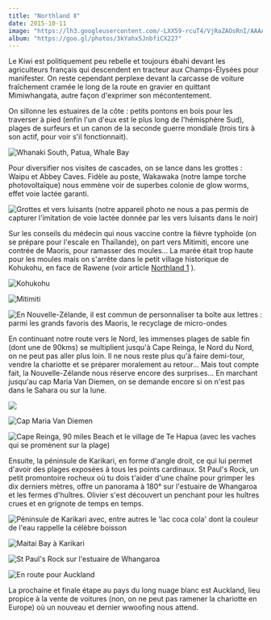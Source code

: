 ```yaml
---
title: "Northland Ⅱ"
date: 2015-10-11
image: "https://lh3.googleusercontent.com/-LXX59-rcuT4/VjRaZAOsRnI/AAAAAAAAK7c/j28SpBUASyo/s912-Ic42/upload_-1.jpg"
album: "https://goo.gl/photos/3kYahx5JnbfiCX227"
---
```


Le Kiwi est politiquement peu rebelle et toujours ébahi devant les agriculteurs français qui descendent en tracteur aux Champs-Élysées pour manifester. On reste cependant perplexe devant la carcasse de voiture fraîchement cramée le long de la route en gravier en quittant Mimiwhangata, autre façon d'exprimer son mécontentement.

On sillonne les estuaires de la côte : petits pontons en bois pour les traverser à pied (enfin l'un d'eux est le plus long de l'hémisphère Sud), plages de surfeurs et un canon de la seconde guerre mondiale (trois tirs à son actif, pour voir s'il fonctionnait).

![Whanaki South, Patua, Whale Bay](https://lh3.googleusercontent.com/-TalfRhVypEo/Vjj2-quOOyI/AAAAAAAALak/ppvvxBS1WuI/s912-Ic42/upload_-1.jpg)

Pour diversifier nos visites de cascades, on se lance dans les grottes : Waipu et Abbey Caves. Fidèle au poste, Wakawaka (notre lampe torche photovoltaïque) nous emmène voir de superbes colonie de glow worms, effet voie lactée garanti.

![Grottes et vers luisants (notre appareil photo ne nous a pas permis de capturer l'imitation de voie lactée donnée par les vers luisants dans le noir)](https://lh3.googleusercontent.com/-jmMbYX02FqM/Vjj2x-INFDI/AAAAAAAALZ8/jpUHaE3MccU/s912-Ic42/upload_-1.jpg)

Sur les conseils du médecin qui nous vaccine contre la fièvre typhoïde (on se prépare pour l'escale en Thaïlande), on part vers Mitimiti, encore une contrée de Maoris, pour ramasser des moules... La marée était trop haute pour les moules mais on s'arrête dans le petit village historique de Kohukohu, en face de Rawene (voir article [Northland 1](/articles/2015/09/northland-1/) ).

![Kohukohu](https://lh3.googleusercontent.com/-asOPOfmUohE/Vjj23DaX2xI/AAAAAAAALaM/ZubEI5PmRg8/s912-Ic42/upload_-1.jpg)

![Mitimiti](https://lh3.googleusercontent.com/-SfUoAzZLTDw/Vjj25Z5sxQI/AAAAAAAALaU/r9_4xtLv8_U/s912-Ic42/upload_-1.jpg)


![En Nouvelle-Zélande, il est commun de personnaliser ta boîte aux lettres : parmi les grands favoris des Maoris, le recyclage de micro-ondes](https://lh3.googleusercontent.com/-5ddvyZvIDog/Vjj2vPYmJ0I/AAAAAAAALZ0/QEN80ZUGr4w/s912-Ic42/upload_-1.jpg)

En continuant notre route vers le Nord, les immenses plages de sable fin (dont une de 90kms) se multiplient jusqu'à Cape Reinga, le Nord du Nord, on ne peut pas aller plus loin. Il ne nous reste plus qu'à faire demi-tour, vendre la chariotte et se préparer moralement au retour... Mais tout compte fait, la Nouvelle-Zélande nous réserve encore des surprises... En marchant jusqu'au cap Maria Van Diemen, on se demande encore si on n'est pas dans le Sahara ou sur la lune.

![](https://lh3.googleusercontent.com/-APUXECU98Bg/Vjj3BLFs-LI/AAAAAAAALas/soycHxmjeso/s912-Ic42/upload_-1.jpg)

![Cap Maria Van Diemen](https://lh3.googleusercontent.com/-8lMBIz7UloE/Vjj3F1LobSI/AAAAAAAALa8/1GGMgDoy9Wk/s912-Ic42/upload_-1.jpg)

![Cape Reinga, 90 miles Beach et le village de Te Hapua (avec les vaches qui se promènent sur la plage)](https://lh3.googleusercontent.com/-NA0h1pQhl-M/Vjj278B6kcI/AAAAAAAALac/ngeirNihhV0/s912-Ic42/upload_-1.jpg)

Ensuite, la péninsule de Karikari, en forme d'angle droit, ce qui lui permet d'avoir des plages exposées à tous les points cardinaux. St Paul's Rock, un petit promontoire rocheux où tu dois t'aider d'une chaîne pour grimper les dix derniers mètres, offre un panorama à 180° sur l'estuaire de Whangaroa et les fermes d'huîtres. Olivier s'est découvert un penchant pour les huîtres crues et en grignote de temps en temps. 

![Péninsule de Karikari avec, entre autres le 'lac coca cola' dont la couleur de l'eau rappelle la célèbre boisson](https://lh3.googleusercontent.com/-pXCbnQA7wbo/Vjj20X-LJdI/AAAAAAAALaE/SwuX3TvfWXw/s912-Ic42/upload_-1.jpg)

![Maitai Bay à Karikari](https://lh3.googleusercontent.com/-tatPgNxTw6c/Vjj3DSbsADI/AAAAAAAALa0/IHVYcLbS-P0/s912-Ic42/upload_-1.jpg)

![St Paul's Rock sur l'estuaire de Whangaroa](https://lh3.googleusercontent.com/-Cxno81IUMJ8/Vjj3Mpz6qOI/AAAAAAAALbE/h6InqN43YE8/s912-Ic42/upload_-1.jpg)

![En route pour Auckland](https://lh3.googleusercontent.com/-REEy2L_ahwY/VjjxJi2jYbI/AAAAAAAALZc/nBvm1_k2r_4/s912-Ic42/upload_-1.jpg)

La prochaine et finale étape au pays du long nuage blanc est Auckland, lieu propice à la vente de voitures (non, on ne peut pas ramener la chariotte en Europe) où un nouveau et dernier wwoofing nous attend.






